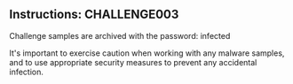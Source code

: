 ## Instructions: CHALLENGE003

Challenge samples are archived with the password: infected

It's important to exercise caution when working with any malware samples, and to use appropriate security measures to prevent any accidental infection.
